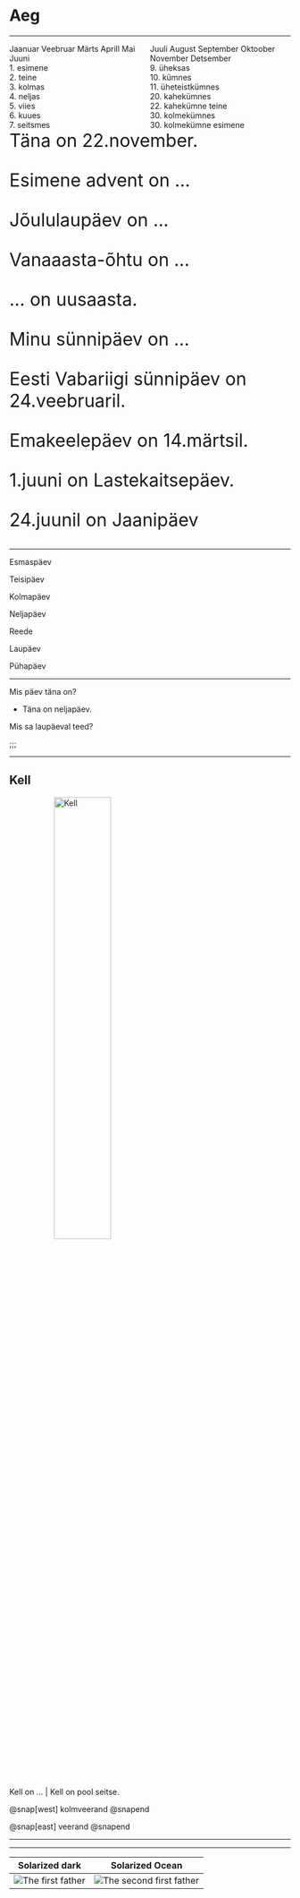 # Aeg

---
<div style="text-align: left; float: left; width: 50%;">
Jaanuar  
Veebruar  
Märts  
Aprill  
Mai  
Juuni  
</div>

<div style="text-align: left; float: left; width: 50%;">
Juuli  
August  
September  
Oktoober  
November  
Detsember
</div>

---

<div style="text-align: left; float: left; width: 50%;">
<span>1. esimene  </span><br>
<span>2. teine  </span><br>
<span>3. kolmas  </span><br>
<span>4. neljas  </span><br>
<span>5. viies  </span><br>
<span>6. kuues  </span><br>
<span>7. seitsmes</span><br>
</div>


<div style="text-align: left; float: left; width: 50%;">
<span>9. üheksas</span><br>
<span>10. kümnes</span><br>
<span>11. üheteistkümnes</span><br>
<span>20. kahekümnes</span><br>
<span>22. kahekümne teine</span><br>
<span>30. kolmekümnes</span><br>
<span>30. kolmekümne esimene</span><br>
</div>


---
<div style="font-size: 2rem; text-align: left;">
Täna on 22.november. <br>

Esimene advent on ...<br>

Jõululaupäev on ...<br>

Vanaaasta-õhtu on ...<br>

 ... on uusaasta.<br>

Minu sünnipäev on ...<br>

Eesti Vabariigi sünnipäev on 24.veebruaril.<br>

Emakeelepäev on 14.märtsil.<br>

1.juuni on Lastekaitsepäev.<br>

24.juunil on Jaanipäev<br>
</div>

---

Esmaspäev

Teisipäev

Kolmapäev

Neljapäev

Reede

Laupäev

Pühapäev

---

Mis päev täna on?

- Täna on neljapäev.

Mis sa laupäeval teed?

;;;


---
## Kell
<img alt="Kell" src="https://proxy.duckduckgo.com/iu/?u=https%3A%2F%2Fll-us-i5.wal.co%2Fasr%2F2f10e09c-a676-465b-92a9-bdf0f1c7221e_1.aca3f7afc69e0aa13cc8996fee833245.jpeg-1c40199e0c62260cd7359d6239220f62e2241194-optim-2000x2000.jpg&f=1" style="width: 45%; margin-left: 5rem; border: none; background: none; box-shadow: none;" />

Kell on ... | Kell on pool seitse.  

@snap[west]
kolmveerand
@snapend

@snap[east]
veerand
@snapend




---

---

Solarized dark             |  Solarized Ocean
:-------------------------:|:-------------------------:
![The first father][First Father]  |  ![The second first father][Second Father]

[First Father]: http://octodex.github.com/images/founding-father.jpg
[Second Father]: http://octodex.github.com/images/foundingfather_v2.png
<br>
